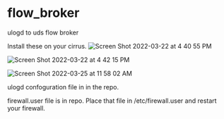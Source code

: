 # flow_broker
ulogd to uds flow broker

Install these on your cirrus.
![Screen Shot 2022-03-22 at 4 40 55 PM](https://user-images.githubusercontent.com/8184748/159594564-18a09913-c692-4f3c-81fc-3b99821c0ca8.png)


![Screen Shot 2022-03-22 at 4 42 15 PM](https://user-images.githubusercontent.com/8184748/159594654-60c89028-ce54-4ff6-a564-b422df2fb386.png)


![Screen Shot 2022-03-25 at 11 58 02 AM](https://user-images.githubusercontent.com/8184748/160184980-d6f59fcc-aa44-416a-aff2-ae087eb11a5d.png)


ulogd confoguration file in in the repo.

firewall.user file is in repo. Place that file in /etc/firewall.user and restart your firewall.




